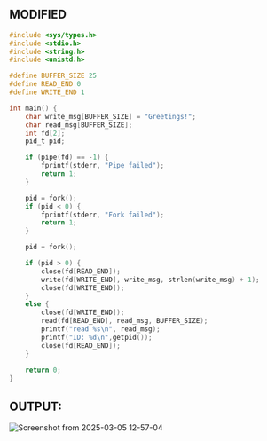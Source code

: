 ## MODIFIED

```c
#include <sys/types.h>
#include <stdio.h>
#include <string.h>
#include <unistd.h>

#define BUFFER_SIZE 25
#define READ_END 0
#define WRITE_END 1

int main() {
    char write_msg[BUFFER_SIZE] = "Greetings!";
    char read_msg[BUFFER_SIZE];
    int fd[2];
    pid_t pid;

    if (pipe(fd) == -1) { 
        fprintf(stderr, "Pipe failed");
        return 1;
    }

    pid = fork();
    if (pid < 0) { 
        fprintf(stderr, "Fork failed");
        return 1;
    }

    pid = fork();

    if (pid > 0) {
        close(fd[READ_END]);
        write(fd[WRITE_END], write_msg, strlen(write_msg) + 1);
        close(fd[WRITE_END]);
    } 
    else { 
        close(fd[WRITE_END]); 
        read(fd[READ_END], read_msg, BUFFER_SIZE); 
        printf("read %s\n", read_msg);
        printf("ID: %d\n",getpid());
        close(fd[READ_END]); 
    }
    
    return 0;
}
```

## OUTPUT:
![Screenshot from 2025-03-05 12-57-04](https://github.com/user-attachments/assets/52e97523-9676-40e0-862e-aeb13888f974)
